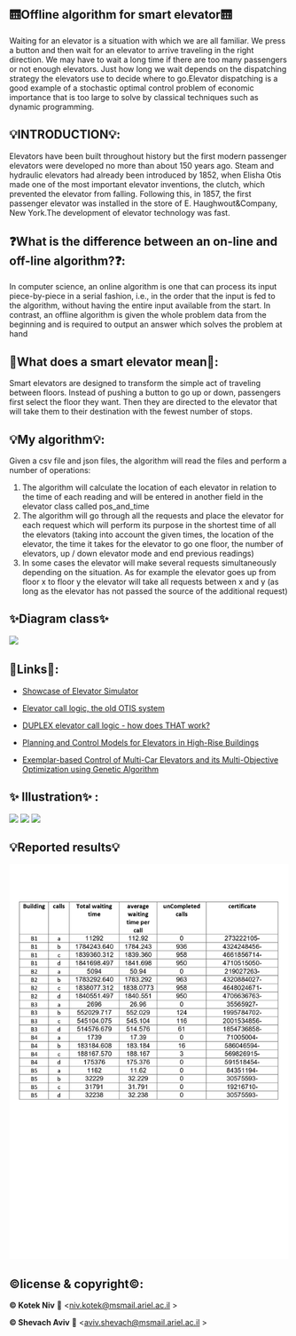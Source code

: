 ## 🛗Offline algorithm for smart elevator🛗
Waiting for an elevator is a situation with which we are all familiar. We press a button and then wait for an elevator to arrive traveling in the right direction. We may have to wait a long time if there are too many passengers or not enough elevators. Just how long we wait depends on the dispatching strategy the elevators use to decide where to go.Elevator dispatching is a good example of a stochastic optimal control problem of economic importance that is too large to solve by classical techniques such as dynamic programming.

## 💡INTRODUCTION💡:
Elevators have been built throughout history but the first modern passenger elevators were developed
no more than about 150 years ago. Steam and hydraulic elevators had already been introduced by
1852, when Elisha Otis made one of the most important elevator inventions, the clutch, which
prevented the elevator from falling. Following this, in 1857, the first passenger elevator was installed
in the store of E. Haughwout&Company, New York.The development of elevator technology was fast.

## ❓What is the difference between an on-line and off-line algorithm?❓:
In computer science, an online algorithm is one that can process its input piece-by-piece in a serial fashion, i.e., in the order that the input is fed to the algorithm, without having the entire input available from the start. In contrast, an offline algorithm is given the whole problem data from the beginning and is required to output an answer which solves the problem at hand

## 🔎What does a smart elevator mean🔎:
Smart elevators are designed to transform the simple act of traveling between floors. Instead of pushing a button to go up or down, passengers first select the floor they want. Then they are directed to the elevator that will take them to their destination with the fewest number of stops.

## 💡My algorithm💡:
Given a csv file and json files, the algorithm will read the files and perform a number of operations:
1. The algorithm will calculate the location of each elevator in relation to the time of each reading and will be entered in another field in the elevator class called pos_and_time
2. The algorithm will go through all the requests and place the elevator for each request which will perform its purpose in the shortest time of all the elevators (taking into account the given times, the location of the elevator, the time it takes for the elevator to go one floor, the number of elevators, up / down elevator mode and end previous readings)
3. In some cases the elevator will make several requests simultaneously depending on the situation. As for example the elevator goes up from floor x to floor y the elevator will take all requests between x and y (as long as the elevator has not passed the source of the additional request)


## ✨Diagram class✨
![](https://imagizer.imageshack.com/img924/9083/g3rQkP.png)






## 🔗Links🔗:
- [Showcase of Elevator Simulator](https://www.youtube.com/watch?v=LZauW_Zfepk)

- [Elevator call logic, the old OTIS system](https://www.youtube.com/watch?v=BCN9mQOT3RQ)

- [DUPLEX elevator call logic - how does THAT work?](https://www.youtube.com/watch?v=oY1QlCqWOss)

- [Planning and Control Models for Elevators in High-Rise Buildings](https://drive.google.com/file/d/1-8bHEAO5y-wUhEXrZxPwiLVHvs287JvW/view?usp=sharing)

- [Exemplar-based Control of Multi-Car Elevators and its Multi-Objective Optimization using Genetic Algorithm ](https://drive.google.com/file/d/1Ij0-IkqT8ht1cI2r4OyS4Wl7XofV7d0a/view?usp=sharing)




## ✨ Illustration✨ :

![](https://web.eecs.umich.edu/~baveja/RLMasses/img1.gif)
![](https://encrypted-tbn0.gstatic.com/images?q=tbn:ANd9GcSnbdlelnb4xti3KRgMk7hx7Hlaey2VQCr1ig&usqp=CAU)
![](https://encrypted-tbn0.gstatic.com/images?q=tbn:ANd9GcQnyILq_pWPFHNPQqc1pfvAFe-RXYsJnMZtWw&usqp=CAU)


## 💡Reported results💡

![](https://github.com/nivk99/OOP_Ex1/blob/main/offline_algo_page-0001.jpg)

## ©️license & copyright©️:

**© Kotek Niv** 
📧 <niv.kotek@msmail.ariel.ac.il >

**© Shevach Aviv** 
📧 <aviv.shevach@msmail.ariel.ac.il >


